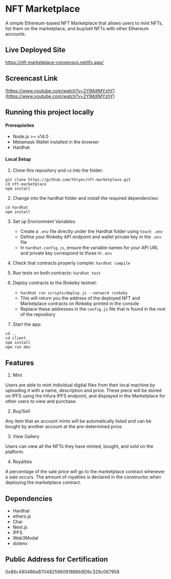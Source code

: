 # NFT Marketplace

A simple Ethereum-based NFT Marketplace that allows users to mint NFTs, list them on the marketplace, and buy/sell NFTs with other Ethereum accounts.

## Live Deployed Site

https://nft-marketplace-consensys.netlify.app/

## Screencast Link

[https://www.youtube.com/watch?v=2YlMdIMYzhY](https://www.youtube.com/watch?v=2YlMdIMYzhY)

## Running this project locally

#### Prerequisites

-   Node.js >= v14.0
-   Metamask Wallet installed in the browser
-   Hardhat

#### Local Setup

1. Clone this repository and `cd` into the folder:

```
git clone https://github.com/thryec/nft-marketplace.git
cd nft-marketplace
npm install
```

2. Change into the hardhat folder and install the required dependencies:

```
cd hardhat
npm install
```

3. Set up Environment Variables:

    - Create a `.env` file directly under the Hardhat folder using `touch .env`
    - Define your Rinkeby API endpoint and wallet private key in the `.env` file
    - In `hardhat.config.js`, ensure the variable names for your API URL and private key correspond to those in `.env`

4. Check that contracts properly compile: `hardhat compile`
5. Run tests on both contracts: `hardhat test`

6. Deploy contracts to the Rinkeby testnet:

    - `hardhat run scripts/deploy.js --network rinkeby`
    - This will return you the address of the deployed NFT and Marketplace contracts on Rinkeby printed in the console
    - Replace these addresses in the `config.js` file that is found in the root of the repository

7. Start the app:

```
cd ..
cd client
npm install
npm run dev
```

## Features

1. Mint

Users are able to mint individual digital files from their local machine by uploading it with a name, description and price. These piece will be stored on IPFS using the Infura IPFS endpoint, and displayed in the Marketplace for other users to view and purchase.

2. Buy/Sell

Any item that an account mints will be automatically listed and can be bought by another account at the pre-determined price.

3. View Gallery

Users can view all the NFTs they have minted, bought, and sold on the platform.

4. Royalties

A percentage of the sale price will go to the marketplace contract whenever a sale occurs. The amount of royalties is declared in the constructor when deploying the marketplace contract.

## Dependencies

-   Hardhat
-   ethers.js
-   Chai
-   Next.js
-   IPFS
-   Web3Modal
-   dotenv

## Public Address for Certification

0x86c480486eB70482596091886b9D9c329c067958
